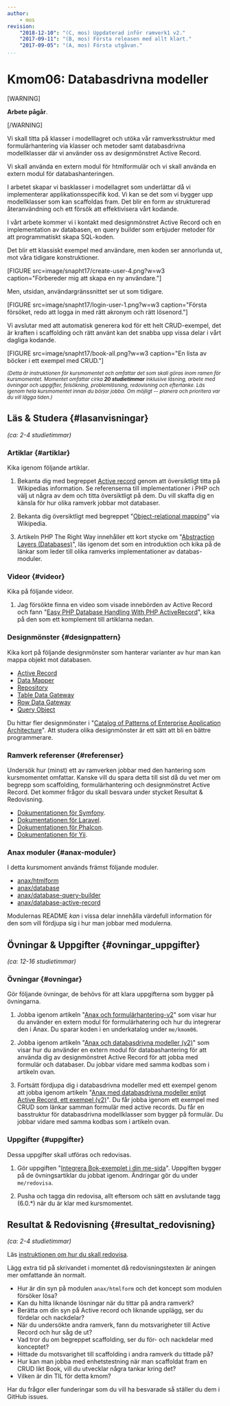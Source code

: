 ```yaml
---
author:
    - mos
revision:
    "2018-12-10": "(C, mos) Uppdaterad inför ramverk1 v2."
    "2017-09-11": "(B, mos) Första releasen med allt klart."
    "2017-09-05": "(A, mos) Första utgåvan."
...
```

Kmom06: Databasdrivna modeller
==================================

[WARNING]

**Arbete pågår**.

[/WARNING]

<!--stop-->

Vi skall titta på klasser i modelllagret och utöka vår ramverksstruktur med formulärhantering via klasser och metoder samt databasdrivna modellklasser där vi använder oss av designmönstret Active Record.

Vi skall använda en extern modul för htmlformulär och vi skall använda en extern modul för databashanteringen.

I arbetet skapar vi basklasser i modellagret som underlättar då vi implementerar applikationsspecifik kod. Vi kan se det som vi bygger upp modellklasser som kan scaffoldas fram. Det blir en form av strukturerad återanvändning och ett försök att effektivisera vårt kodande.

I vårt arbete kommer vi i kontakt med designmönstret Active Record och en implementation av databasen, en query builder som erbjuder metoder för att programmatiskt skapa SQL-koden.

<!--more-->

Det blir ett klassiskt exempel med användare, men koden ser annorlunda ut, mot våra tidigare konstruktioner.

[FIGURE src=image/snapht17/create-user-4.png?w=w3 caption="Förbereder mig att skapa en ny användare."]

Men, utsidan, användargränssnittet ser ut som tidigare.

[FIGURE src=image/snapht17/login-user-1.png?w=w3 caption="Första försöket, redo att logga in med rätt akronym och rätt lösenord."]

Vi avslutar med att automatisk generera kod för ett helt CRUD-exempel, det är kraften i scaffolding och rätt använt kan det snabba upp vissa delar i vårt dagliga kodande.

[FIGURE src=image/snapht17/book-all.png?w=w3 caption="En lista av böcker i ett exempel med CRUD."]

<small><i>(Detta är instruktionen för kursmomentet och omfattar det som skall göras inom ramen för kursmomentet. Momentet omfattar cirka **20 studietimmar** inklusive läsning, arbete med övningar och uppgifter, felsökning, problemlösning, redovisning och eftertanke. Läs igenom hela kursmomentet innan du börjar jobba. Om möjligt -- planera och prioritera var du vill lägga tiden.)</i></small>



Läs & Studera  {#lasanvisningar}
---------------------------------

*(ca: 2-4 studietimmar)*



### Artiklar {#artiklar}

Kika igenom följande artiklar.

1. Bekanta dig med begreppet [Active record](https://en.wikipedia.org/wiki/Active_record_pattern) genom att översiktligt titta på Wikipedias information. Se referenserna till implementationer i PHP och välj ut några av dem och titta översiktligt på dem. Du vill skaffa dig en känsla för hur olika ramverk jobbar mot databaser.

1. Bekanta dig översiktligt med begreppet "[Object-relational mapping](https://en.wikipedia.org/wiki/Object-relational_mapping)" via Wikipedia.

1. Artikeln PHP The Right Way innehåller ett kort stycke om "[Abstraction Layers (Databases)](http://www.phptherightway.com/#databases_abstraction_layers)", läs igenom det som en introduktion och kika på de länkar som leder till olika ramverks implementationer av databas-moduler.



### Videor {#videor}

Kika på följande videor.

1. Jag försökte finna en video som visade innebörden av Active Record och fann "[Easy PHP Database Handling With PHP ActiveRecord](https://www.youtube.com/watch?v=9Oau7fLiq7Y)", kika på den som ett komplement till artiklarna nedan.



### Designmönster {#designpattern}

Kika kort på följande designmönster som hanterar varianter av hur man kan mappa objekt mot databasen.

* [Active Record](https://www.martinfowler.com/eaaCatalog/activeRecord.html)
* [Data Mapper](https://martinfowler.com/eaaCatalog/dataMapper.html)
* [Repository](https://martinfowler.com/eaaCatalog/repository.html)
* [Table Data Gateway](https://martinfowler.com/eaaCatalog/tableDataGateway.html)
* [Row Data Gateway](https://martinfowler.com/eaaCatalog/rowDataGateway.html)
* [Query Object](https://martinfowler.com/eaaCatalog/queryObject.html)

Du hittar fler designmönster i "[Catalog of Patterns of Enterprise Application Architecture](https://martinfowler.com/eaaCatalog/index.html)". Att studera olika designmönster är ett sätt att bli en bättre programmerare.



### Ramverk referenser {#referenser}

Undersök hur (minst) ett av ramverken jobbar med den hantering som kursmomentet omfattar. Kanske vill du spara detta till sist då du vet mer om begrepp som scaffolding, formulärhantering och designmönstret Active Record. Det kommer frågor du skall besvara under stycket Resultat & Redovisning.

* [Dokumentationen för Symfony](https://symfony.com/doc/current/).
* [Dokumentationen för Laravel](https://laravel.com/docs/5.7).
* [Dokumentationen för Phalcon](https://docs.phalconphp.com/en/).
* [Dokumentationen för Yii](https://www.yiiframework.com/doc/guide/2.0/en).



### Anax moduler {#anax-moduler}

I detta kursmoment används främst följande moduler.

* [anax/htmlform](https://github.com/canax/htmlform)
* [anax/database](https://github.com/canax/database)
* [anax/database-query-builder](https://github.com/canax/database-query-builder)
* [anax/database-active-record](https://github.com/canax/database-active-record)

Modulernas README _kan_ i vissa delar innehålla värdefull information för den som vill fördjupa sig i hur man jobbar med modulerna.



Övningar & Uppgifter  {#ovningar_uppgifter}
-------------------------------------------

*(ca: 12-16 studietimmar)*



### Övningar {#ovningar}

Gör följande övningar, de behövs för att klara uppgifterna som bygger på övningarna.

1. Jobba igenom artikeln "[Anax och formulärhantering-v2](kunskap/anax-och-formularhantering-v2)" som visar hur du använder en extern modul för formulärhatering och hur du integrerar den i Anax. Du sparar koden i en underkatalog under `me/kmom06`.

1. Jobba igenom artikeln "[Anax och databasdrivna modeller (v2)](kunskap/anax-och-databasdrivna-modeller-v2)" som visar hur du använder en extern modul för databashantering för att använda dig av designmönstret Active Record för att jobba med formulär och databaser. Du jobbar vidare med samma kodbas som i artikeln ovan.

1. Fortsätt fördjupa dig i databasdrivna modeller med ett exempel genom att jobba igenom artikeln "[Anax med databasdrivna modeller enligt Active Record, ett exempel (v2)](kunskap/anax-med-databasdrivna-modeller-enligt-active-record-ett-exempel-v2)". Du får jobba igenom ett exempel med CRUD som länkar samman formulär med active records. Du får en basstruktur för databasdrivna modellklasser som bygger på formulär. Du jobbar vidare med samma kodbas som i artikeln ovan.



### Uppgifter {#uppgifter}

Dessa uppgifter skall utföras och redovisas.

1. Gör uppgiften "[Integrera Bok-exemplet i din me-sida](uppgift/integrera-bok-exempel-i-din-me-sida)". Uppgiften bygger på de övningsartiklar du jobbat igenom. Ändringar gör du under `me/redovisa`.

1. Pusha och tagga din redovisa, allt eftersom och sätt en avslutande tagg (6.0.\*) när du är klar med kursmomentet.

<!--
1. Gör uppgiften "[Kommentarssystem med användare](uppgift/kommentarssystem-med-anvandare)". Bygg vidare på ditt kommentarssystem och se till att integrera med användare. Spara koden under `me/anax`.
-->

<!--
1. Skriv gruppvis en artikel om ["Active record"](uppgift/skriv-artikel-om-active-record) (eller ORM, bra eller dåligt). Spara artikeln i din me-sida.
-->



Resultat & Redovisning  {#resultat_redovisning}
-----------------------------------------------

*(ca: 2-4 studietimmar)*

Läs [instruktionen om hur du skall redovisa](./../redovisa).

Lägg extra tid på skrivandet i momentet då redovisningstexten är aningen mer omfattande än normalt.

* Hur är din syn på modulen `anax/htmlform` och det koncept som modulen försöker lösa?
* Kan du hitta liknande lösningar när du tittar på andra ramverk?
* Berätta om din syn på Active record och liknande upplägg, ser du fördelar och nackdelar?
* När du undersökte andra ramverk, fann du motsvarigheter till Active Record och hur såg de ut?
* Vad tror du om begreppet scaffolding, ser du för- och nackdelar med konceptet?
* Hittade du motsvarighet till scaffolding i andra ramverk du tittade på?
* Hur kan man jobba med enhetstestning när man scaffoldat fram en CRUD likt Book, vill du utvecklar några tankar kring det?
* Vilken är din TIL för detta kmom?

Har du frågor eller funderingar som du vill ha besvarade så ställer du dem i GitHub issues.
